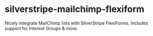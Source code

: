 silverstripe-mailchimp-flexiform
================================

Nicely integrate MailChimp lists with SilverStripe FlexiForms. Includes support for Interest Groups & more.


